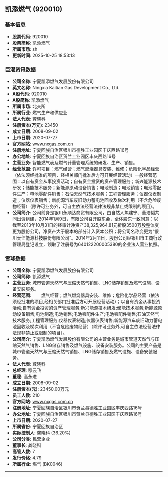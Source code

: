 ## 凯添燃气 (920010)

### 基本信息

- **股票代码**: 920010
- **股票简称**: 凯添燃气
- **所属市场**: sh
- **更新时间**: 2025-10-25 18:53:13

### 巨潮资讯数据

- **公司全称**: 宁夏凯添燃气发展股份有限公司
- **英文名称**: Ningxia Kaitian Gas Development Co., Ltd.
- **A股代码**: 920010
- **A股简称**: 凯添燃气
- **所属市场**: 北交所
- **所属行业**: 燃气生产和供应业
- **法人代表**: 龚晓科
- **注册资本(万元)**: 23450
- **成立日期**: 2008-09-02
- **上市日期**: 2020-07-27
- **官方网站**: www.nxgas.com.cn
- **注册地址**: 宁夏回族自治区银川市德胜工业园区丰庆西路16号
- **办公地址**: 宁夏回族自治区贺兰工业园区丰庆西路16号
- **主营业务**: 智能燃气表及燃气计量管理系统的研发、生产、销售。
- **经营范围**: 许可项目：燃气经营；燃气燃烧器具安装、维修；危险化学品经营（依法须经批准的项目，经相关部门批准后方可开展经营活动）一般经营范围：以自有资金从事投资活动；自有资金投资的资产管理服务；新兴能源技术研发；储能技术服务；新能源原动设备销售；电池制造；电池销售；电池零配件生产；电池零配件销售；石油天然气技术服务；工程管理服务；仪器仪表制造；仪器仪表销售；新能源汽车废旧动力蓄电池回收及梯次利用（不含危险废物经营）（除许可业务外，可自主依法经营法律法规非禁止或限制的项目）。
- **公司简介**: 公司前身是银川永顺达商贸有限公司，由自然人焦建宁、董浩韬共同出资组建，2014年1月9日，有限公司召开股东会，全体股东一致同意：以截至2013年10月31日的经审计净资产38,325,964.81元折股3500万股整体变更为股份公司，净资产大于股本的部分计入资本公积；将公司名称变更为“银川天佳能源科技股份有限公司”。2014年2月11日，股份公司经银川市工商行政管理局登记设立，领取了注册号为640122200005380的企业法人营业执照。

### 雪球数据

- **公司全称**: 宁夏凯添燃气发展股份有限公司
- **公司简称**: 凯添燃气
- **主营业务**: 城市管道天然气与压缩天然气销售、LNG储存销售及燃气设施、设备安装服务。
- **经营范围**: 　　燃气经营；燃气燃烧器具安装、维修；危险化学品经营（依法须经批准的项目,经相关部门批准后方可开展经营活动）；以自有资金从事投资活动;自有资金投资的资产管理服务;新兴能源技术研发;储能技术服务;新能源原动设备销售;电池制造;电池销售;电池零配件生产;电池零配件销售;石油天然气技术服务;工程管理服务;仪器仪表制造;仪器仪表销售;新能源汽车废旧动力蓄电池回收及梯次利用（不含危险废物经营）（除许可业务外,可自主依法经营法律法规非禁止或限制的项目）。
- **公司简介**: 宁夏凯添燃气发展股份有限公司的主营业务是城市管道天然气与压缩天然气销售、LNG储存销售及燃气设施、设备安装服务。公司的主要产品是城市管道天然气与压缩天然气销售、LNG储存销售及燃气设施、设备安装服务。
- **法人代表**: 龚晓科
- **总经理**: 穆云飞
- **董秘**: 高永进
- **成立日期**: 2008-09-02
- **注册资本(元)**: 23450.00万元
- **员工人数**: 210
- **官方网站**: www.nxgas.com.cn
- **注册地址**: 宁夏回族自治区银川市贺兰县德胜工业园区丰庆西路16号
- **办公地址**: 宁夏回族自治区银川市贺兰县德胜工业园区丰庆西路16号
- **上市日期**: 2020-07-27
- **所属省份**: 宁夏回族自治区
- **实际控制人**: 龚晓科 (36.20%)
- **公司分类**: 民营企业
- **董事长**: 龚晓科
- **高管人数**: 7
- **发行价格**: 4.79
- **所属行业**: 燃气 (BK0046)

---